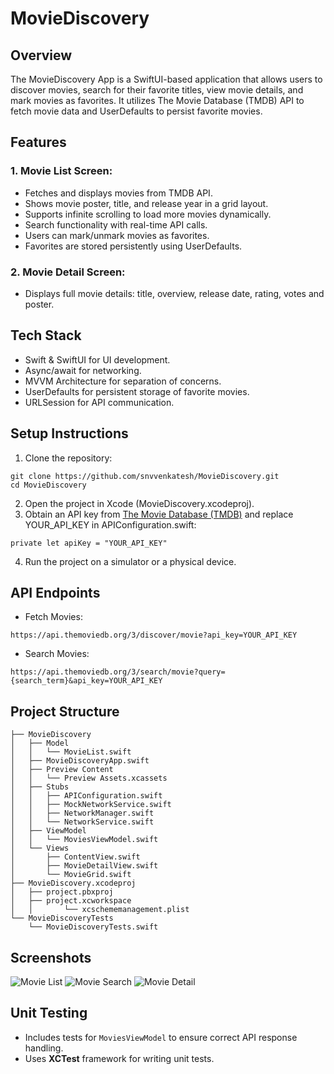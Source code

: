 
# MovieDiscovery

## Overview

The MovieDiscovery App is a SwiftUI-based application that allows users to discover movies, search for their favorite titles, view movie details, and mark movies as favorites. It utilizes The Movie Database (TMDB) API to fetch movie data and UserDefaults to persist favorite movies.

## Features
### 1. Movie List Screen:
* Fetches and displays movies from TMDB API.
* Shows movie poster, title, and release year in a grid layout.
* Supports infinite scrolling to load more movies dynamically.
* Search functionality with real-time API calls.
* Users can mark/unmark movies as favorites.
* Favorites are stored persistently using UserDefaults.

### 2. Movie Detail Screen:
* Displays full movie details: title, overview, release date, rating, votes and poster.

## Tech Stack
* Swift & SwiftUI for UI development.
* Async/await for networking.
* MVVM Architecture for separation of concerns.
* UserDefaults for persistent storage of favorite movies.
* URLSession for API communication.

## Setup Instructions
1. Clone the repository:
```
git clone https://github.com/snvvenkatesh/MovieDiscovery.git
cd MovieDiscovery
```
2. Open the project in Xcode (MovieDiscovery.xcodeproj).
3. Obtain an API key from [The Movie Database (TMDB)](https://www.themoviedb.org/settings/api) and replace YOUR_API_KEY in APIConfiguration.swift:
``` 
private let apiKey = "YOUR_API_KEY"
```
4. Run the project on a simulator or a physical device.


## API Endpoints
* Fetch Movies:
``` 
https://api.themoviedb.org/3/discover/movie?api_key=YOUR_API_KEY
``` 
* Search Movies:
```
https://api.themoviedb.org/3/search/movie?query={search_term}&api_key=YOUR_API_KEY
```

## Project Structure
```
├── MovieDiscovery
│   ├── Model
│   │   └── MovieList.swift
│   ├── MovieDiscoveryApp.swift
│   ├── Preview Content
│   │   └── Preview Assets.xcassets
│   ├── Stubs
│   │   ├── APIConfiguration.swift
│   │   ├── MockNetworkService.swift
│   │   ├── NetworkManager.swift
│   │   └── NetworkService.swift
│   ├── ViewModel
│   │   └── MoviesViewModel.swift
│   └── Views
│       ├── ContentView.swift
│       ├── MovieDetailView.swift
│       └── MovieGrid.swift
├── MovieDiscovery.xcodeproj
│   ├── project.pbxproj
│   ├── project.xcworkspace
│   │       └── xcschememanagement.plist
└── MovieDiscoveryTests
    └── MovieDiscoveryTests.swift
```
## Screenshots
![Movie List](https://github.com/snvvenkatesh/MovieDiscovery/blob/main/ScreenShots/MovieList.png?raw=true "MovieList")
![Movie Search](https://github.com/snvvenkatesh/MovieDiscovery/blob/main/ScreenShots/Movie_Search.png?raw=true "MovieSearch")
![Movie Detail](https://github.com/snvvenkatesh/MovieDiscovery/blob/main/ScreenShots/MovieDetail.png?raw=true "MovieDetail")

## Unit Testing

- Includes tests for `MoviesViewModel` to ensure correct API response handling.
- Uses **XCTest** framework for writing unit tests.






